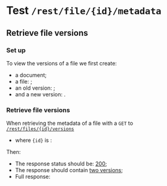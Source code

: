 # Test `/rest/file/{id}/metadata`

## Retrieve file versions

### Set up

[ ](- "#docId=createDocument()")
[ ](- "#fileId=createFile(#docId)")
[ ](- "#oldVersionId=createVersion(#fileId)")
[ ](- "#newVersionId=createVersion(#fileId)")

To view the versions of a file we first create: 
  
  - a document;
  - a file: [ ](- "c:echo=#fileId");
  - an old version: [ ](- "c:echo=#oldVersionId");
  - and a new version: [ ](- "c:echo=#newVersionId").

### Retrieve file versions
When retrieving the metadata of a file with a `GET` to [`/rest/files/{id}/versions`](- "#getEndpoint") 

 - where `{id}` is [ ](- "c:echo=#fileId"):

[ ](- "#retrieveResult=retrieve(#getEndpoint, #fileId)")

Then:

 - The response status should be: [200](- "?=#retrieveResult.status");
 - The response should contain [two versions](- "?=#retrieveResult.twoVersions");
 - Full response:

[ ](- "ext:embed=#retrieveResult.body")


